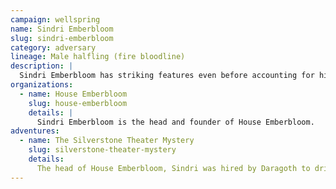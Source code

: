```yaml
---
campaign: wellspring
name: Sindri Emberbloom
slug: sindri-emberbloom
category: adversary
lineage: Male halfling (fire bloodline)
description: |
  Sindri Emberbloom has striking features even before accounting for his unusual fiery bloodline. His irises are a bright yellow, his skin has an orange cast in firelight, and his hair a shimmering red that seems to flicker back and forth. He wears an outrageous red greatcoat and uses a tobacco pipe as a prop.
organizations:
  - name: House Emberbloom
    slug: house-emberbloom
    details: |
      Sindri Emberbloom is the head and founder of House Emberbloom.
adventures:
  - name: The Silverstone Theater Mystery
    slug: silverstone-theater-mystery
    details:
      The head of House Emberbloom, Sindri was hired by Daragoth to drive the troupe out of the theater. He later attempted to parley with the party in exchange for the treasure he believed was under the theater, and was last seen in a running street battle with Daragoth.
---
```


